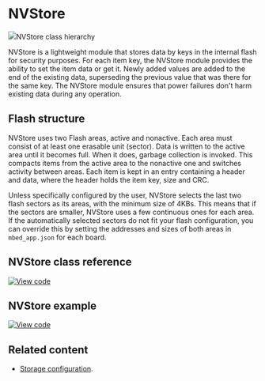 # NVStore

<span class="images">![](https://os.mbed.com/docs/development/mbed-os-api-doxy/class_n_v_store.png)<span>NVStore class hierarchy</span></span>

NVStore is a lightweight module that stores data by keys in the internal flash for security purposes. For each item key, the NVStore module provides the ability to set the item data or get it. Newly added values are added to the end of the existing data, superseding the previous value that was there for the same key. The NVStore module ensures that power failures don't harm existing data during any operation.

## Flash structure

NVStore uses two Flash areas, active and nonactive. Each area must consist of at least one erasable unit (sector). Data is written to the active area until it becomes full. When it does, garbage collection is invoked. This compacts items from the active area to the nonactive one and switches activity between areas. Each item is kept in an entry containing a header and data, where the header holds the item key, size and CRC.

Unless specifically configured by the user, NVStore selects the last two flash sectors as its areas, with the minimum size of 4KBs. This means that if the sectors are smaller, NVStore uses a few continuous ones for each area. If the automatically selected sectors do not fit your flash configuration, you can override this by setting the addresses and sizes of both areas in `mbed_app.json` for each board.

## NVStore class reference

[![View code](https://www.mbed.com/embed/?type=library)](https://os.mbed.com/docs/development/mbed-os-api-doxy/class_n_v_store.html)

## NVStore example

[![View code](https://www.mbed.com/embed/?url=https://github.com/ARMmbed/mbed-os-example-nvstore)](https://github.com/ARMmbed/mbed-os-example-nvstore/blob/mbed-os-5.12/main.cpp)

## Related content

- [Storage configuration](../reference/storage.html).
